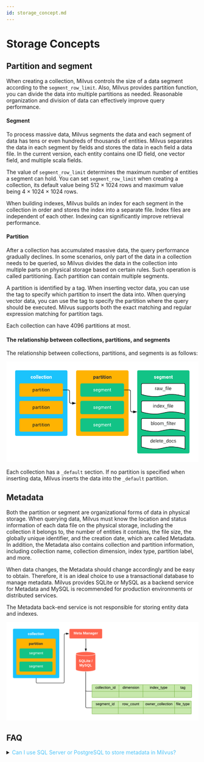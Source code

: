 ```yaml
---
id: storage_concept.md
---
```


# Storage Concepts

## Partition and segment

When creating a collection, Milvus controls the size of a data segment according to the `segment_row_limit`. Also, Milvus provides partition function, you can divide the data into multiple partitions as needed. Reasonable organization and division of data can effectively improve query performance.

#### Segment

To process massive data, Milvus segments the data and each segment of data has tens or even hundreds of thousands of entities. Milvus separates the data in each segment by fields and stores the data in each field a data file. In the current version, each entity contains one ID field, one vector field, and multiple scala fields.

The value of `segment_row_limit` determines the maximum number of entities a segment can hold. You can set `segment_row_limit` when creating a collection, its default value being 512 &times; 1024 rows and maximum value being 4 &times; 1024 &times; 1024 rows. 

When building indexes, Milvus builds an index for each segment in the collection in order and stores the index into a separate file. Index files are independent of each other. Indexing can significantly improve retrieval performance.

#### Partition

After a collection has accumulated massive data, the query performance gradually declines. In some scenarios, only part of the data in a collection needs to be queried, so Milvus divides the data in the collection into multiple parts on physical storage based on certain rules. Such operation is called partitioning. Each partition can contain multiple segments.

A partition is identified by a tag. When inserting vector data, you can use the tag to specify  which partition to insert the data into. When querying vector data, you can use the tag to specify the partition where the query should be executed. Milvus supports both the exact matching and regular expression matching for partition tags.

<div class="alert note">
Each collection can have 4096 partitions at most.
</div>


#### The relationship between collections, partitions, and segments

The relationship between collections, partitions, and segments is as follows:

![file](../../../assets/storage/hierarchy.png)

<div class="alert info">
Each collection has a <code>_default</code> section. If no partition is specified when inserting data, Milvus inserts the data into the <code>_default</code> partition.
</div>


## Metadata

Both the partition or segment are organizational forms of data in physical storage. When querying data, Milvus must know the location and status information of each data file on the physical storage, including the collection it belongs to, the number of entities it contains, the file size, the globally unique identifier, and the creation date, which are called Metadata. In addition, the Metadata also contains collection and partition information, including collection name, collection dimension, index type, partition label, and more. 

When data changes, the Metadata should change accordingly and be easy to obtain. Therefore, it is an ideal choice to use a transactional database to manage metadata. Milvus provides SQLite or MySQL as a backend service for Metadata and MySQL is recommended for production environments or distributed services.

The Metadata back-end service is not responsible for storing entity data and indexes.

![meta](../../../assets/storage/meta.png)


## FAQ

<details>
<summary><font color="#4fc4f9">Can I use SQL Server or PostgreSQL to store metadata in Milvus?</font></summary>
No, we only support storing metadata using SQLite or MySQL.
</details>
